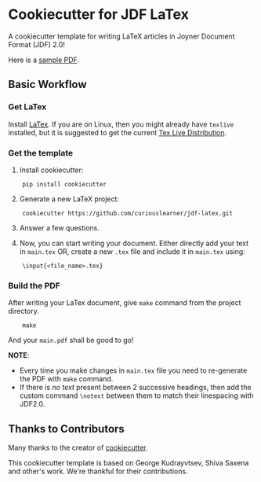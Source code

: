 # Cookiecutter for JDF LaTex

A cookiecutter template for writing LaTeX articles in Joyner Document Format (JDF) 2.0!

Here is a [sample PDF](https://github.com/curiouslearner/jdf-latex/blob/master/{{cookiecutter.project_name}}/sample/sample.pdf).

## Basic Workflow

### Get LaTex

Install [LaTex](https://www.latex-project.org/get/). If you are on Linux, then you might already have `texlive` installed, but it is suggested to get the current [Tex Live Distribution](https://www.tug.org/texlive/).

### Get the template

1. Install cookiecutter:
```
    pip install cookiecutter
```

2. Generate a new LaTeX project:
```
    cookiecutter https://github.com/curiouslearner/jdf-latex.git
```

3. Answer a few questions.

4. Now, you can start writing your document. Either directly add your text in `main.tex` OR, create a new `.tex` file and include it in `main.tex` using:
```
    \input{<file_name>.tex}
```

### Build the PDF

After writing your LaTex document, give `make` command from the project directory.

```shell
    make
```

And your `main.pdf` shall be good to go!

__NOTE__:
- Every time you make changes in `main.tex` file you need to re-generate the PDF with `make` command.
- If there is _no text_ present between 2 successive headings, then add the custom command `\notext` between them to match their linespacing with JDF2.0.

## Thanks to Contributors

Many thanks to the creator of [cookiecutter](https://github.com/audreyr/cookiecutter).

This cookiecutter template is based on George Kudrayvtsev, Shiva Saxena and other's work. We're thankful for their contributions.
